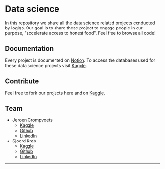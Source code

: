 # Data science

In this repository we share all the data science related projects conducted
by logiqs. Our goal is to share these project to engage people in our purpose,
"accelerate access to honest food". Feel free to browse all code!

## Documentation

Every project is documented on [Notion].
To access the databases used for these data science projects visit [Kaggle].

## Contribute

Feel free to fork our projects here and on [Kaggle].

## Team

* Jeroen Crompvoets
  * [Kaggle]
  * [Github](https://github.com/Jeroen-Crompvoets)
  * [LinkedIn](https://www.linkedin.com/in/jeroen-crompvoets-26446612a/)
* Sjoerd Krab
  * [Kaggle]
  * [Github](https://github.com/sjoerdkrab)
  * [LinkedIn](https://www.linkedin.com/in/sjoerd-krab-11ab24a3/)

---

 [Notion]: https://mewing-ice-c35.notion.site/04f0b19801364664a98c068d3742386f?v=35e0485f134e47e4b9c07bd7616a15b4
 [Kaggle]: https://www.kaggle.com/jeroencrompvoets
